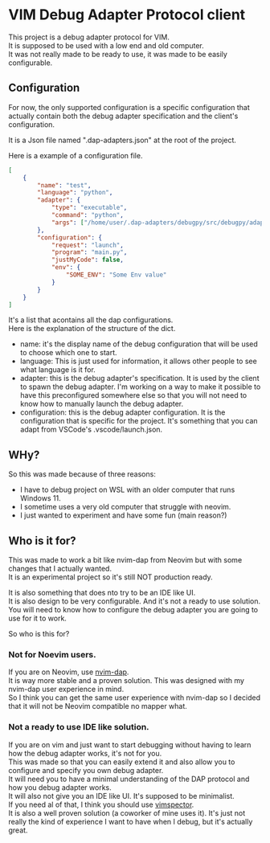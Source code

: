 # VIM Debug Adapter Protocol client

This project is a debug adapter protocol for VIM.   
It is supposed to be used with a low end and old computer.  
It was not really made to be ready to use, it was made to be easily configurable.  

## Configuration

For now, the only supported configuration is a specific configuration that actually contain both the debug adapter specification and the client's configuration.  

It is a Json file named ".dap-adapters.json" at the root of the project.   

Here is a example of a configuration file.  

```json
[
    {
        "name": "test",
        "language": "python",
        "adapter": {
            "type": "executable",
            "command": "python",
            "args": ["/home/user/.dap-adapters/debugpy/src/debugpy/adapter"]
        },
        "configuration": {
            "request": "launch",
            "program": "main.py",
            "justMyCode": false,
            "env": {
                "SOME_ENV": "Some Env value"
            }
        }
    }
]
```

It's a list that acontains all the dap configurations.   
Here is the explanation of the structure of the dict.  

* name: it's the display name of the debug configuration that will be used to choose which one to start.  
* language: This is just used for information, it allows other people to see what language is it for.
* adapter: this is the debug adapter's specification. It is used by the client to spawn the debug adapter. I'm working on a way to make it possible to have this preconfigured somewhere else so that you will not need to know how to manually launch the debug adapter.
* configuration: this is the debug adapter configuration. It is the configuration that is specific for the project. It's something that you can adapt from VSCode's .vscode/launch.json.

## WHy?

So this was made because of three reasons:   
* I have to debug project on WSL with an older computer that runs Windows 11.   
* I sometime uses a very old computer that struggle with neovim.   
* I just wanted to experiment and have some fun (main reason?)

## Who is it for?

This was made to work a bit like nvim-dap from Neovim but with some changes that I actually wanted.   
It is an experimental project so it's still NOT production ready.  

It is also something that does nto try to be an IDE like UI.   
It is also design to be very configurable. And it's not a ready to use solution. You will need to know how to configure the debug adapter you are going to use for it to work.   

So who is this for?   
### Not for Noevim users.

If you are on Neovim, use [nvim-dap](https://github.com/mfussenegger/nvim-dap).   
It is way more stable and a proven solution. This was designed with my nvim-dap user experience in mind.   
So I think you can get the same user experience with nvim-dap so I decided that it will not be Neovim compatible no mapper what.   

### Not a ready to use IDE like solution.

If you are on vim and just want to start debugging without having to learn how the debug adapter works, it's not for you.   
This was made so that you can easily extend it and also allow you to configure and specify you own debug adapter.  
It will need you to have a minimal understanding of the DAP protocol and how you debug adapter works.   
It will also not give you an IDE like UI. It's supposed to be minimalist.  
If you need al of that, I think you should use [vimspector](https://github.com/puremourning/vimspector).   
It is also a well proven solution (a coworker of mine uses it). It's just not really the kind of experience I want to have when I debug, but it's actually great.
